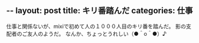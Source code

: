 --
layout: post
title: キリ番踏んだ
categories: 仕事
--

仕事と関係ないが、mixiで初めて人の１０００人目のキリ番を踏んだ。
影の支配者のご友人のようだ。
なんか、ちょっとうれしい（●＾o＾●）♪
